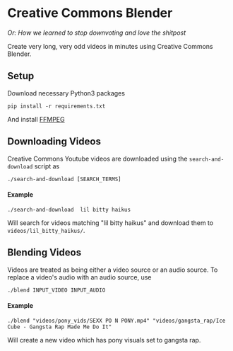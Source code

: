 # Creative Commons Blender
*Or: How we learned to stop downvoting and love the shitpost*

Create very long, very odd videos in minutes using Creative Commons Blender.

## Setup
Download necessary Python3 packages

`pip install -r requirements.txt`

And install [FFMPEG](https://www.ffmpeg.org/download.html)


## Downloading Videos
Creative Commons Youtube videos are downloaded using the `search-and-download` script as

`./search-and-download [SEARCH_TERMS]`

#### Example
`./search-and-download  lil bitty haikus`

Will search for videos matching "lil bitty haikus" and download them to `videos/lil_bitty_haikus/`.


## Blending Videos
Videos are treated as being either a video source or an audio source. To replace a video's audio with an audio source, use

`./blend INPUT_VIDEO INPUT_AUDIO`

#### Example

`./blend "videos/pony_vids/SEXX PO N PONY.mp4" "videos/gangsta_rap/Ice Cube - Gangsta Rap Made Me Do It"`

Will create a new video which has pony visuals set to gangsta rap.
